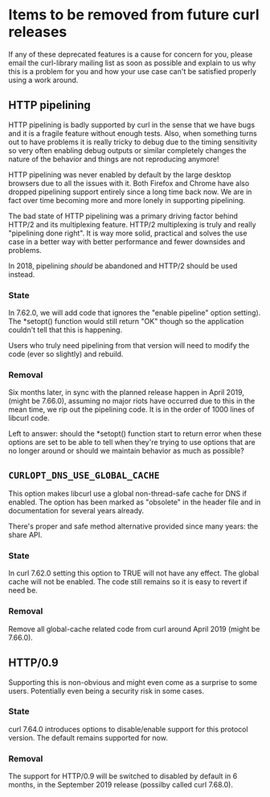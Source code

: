 # Items to be removed from future curl releases

If any of these deprecated features is a cause for concern for you, please
email the curl-library mailing list as soon as possible and explain to us why
this is a problem for you and how your use case can't be satisfied properly
using a work around.

## HTTP pipelining

HTTP pipelining is badly supported by curl in the sense that we have bugs and
it is a fragile feature without enough tests. Also, when something turns out
to have problems it is really tricky to debug due to the timing sensitivity so
very often enabling debug outputs or similar completely changes the nature of
the behavior and things are not reproducing anymore!

HTTP pipelining was never enabled by default by the large desktop browsers due
to all the issues with it. Both Firefox and Chrome have also dropped
pipelining support entirely since a long time back now. We are in fact over
time becoming more and more lonely in supporting pipelining.

The bad state of HTTP pipelining was a primary driving factor behind HTTP/2
and its multiplexing feature. HTTP/2 multiplexing is truly and really
"pipelining done right". It is way more solid, practical and solves the use
case in a better way with better performance and fewer downsides and problems.

In 2018, pipelining *should* be abandoned and HTTP/2 should be used instead.

### State

In 7.62.0, we will add code that ignores the "enable pipeline" option
setting). The *setopt() function would still return "OK" though so the
application couldn't tell that this is happening.

Users who truly need pipelining from that version will need to modify the code
(ever so slightly) and rebuild.

### Removal

Six months later, in sync with the planned release happen in April 2019,
(might be 7.66.0), assuming no major riots have occurred due to this in the
mean time, we rip out the pipelining code. It is in the order of 1000 lines of
libcurl code.

Left to answer: should the *setopt() function start to return error when these
options are set to be able to tell when they're trying to use options that are
no longer around or should we maintain behavior as much as possible?

## `CURLOPT_DNS_USE_GLOBAL_CACHE`

This option makes libcurl use a global non-thread-safe cache for DNS if
enabled. The option has been marked as "obsolete" in the header file and in
documentation for several years already.

There's proper and safe method alternative provided since many years: the
share API.

### State

In curl 7.62.0 setting this option to TRUE will not have any effect. The
global cache will not be enabled. The code still remains so it is easy to
revert if need be.

### Removal

Remove all global-cache related code from curl around April 2019 (might be
7.66.0).

## HTTP/0.9

Supporting this is non-obvious and might even come as a surprise to some
users. Potentially even being a security risk in some cases.

### State

curl 7.64.0 introduces options to disable/enable support for this protocol
version. The default remains supported for now.

### Removal

The support for HTTP/0.9 will be switched to disabled by default in 6 months,
in the September 2019 release (possilby called curl 7.68.0).
